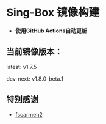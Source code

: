 # Sing-Box 镜像构建
- **使用GitHub Actions自动更新**

## 当前镜像版本：
latest: v1.7.5

dev-next: v1.8.0-beta.1

## 特别感谢  
  - [fscarmen2](https://github.com/fscarmen2/docker_builder)
